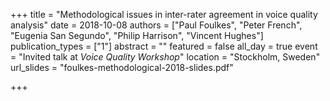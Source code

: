 +++
title = "Methodological issues in inter-rater agreement in voice quality analysis"
date = 2018-10-08
authors = ["Paul Foulkes", "Peter French", "Eugenia San Segundo", "Philip Harrison", "Vincent Hughes"]
publication_types = ["1"]
abstract = ""
featured = false
all_day = true
event = "Invited talk at *Voice Quality Workshop*"
location = "Stockholm, Sweden"
url_slides = "foulkes-methodological-2018-slides.pdf"

+++

